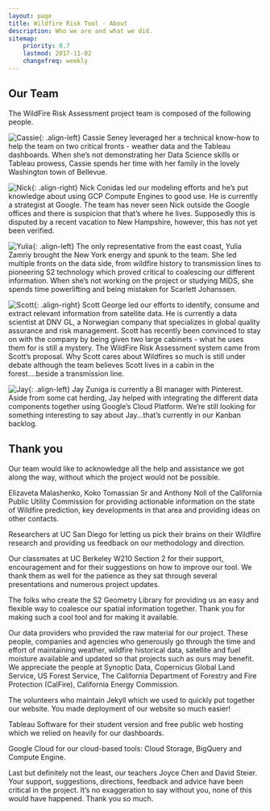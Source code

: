 ```yaml
---
layout: page
title: Wildfire Risk Tool - About
description: Who we are and what we did.
sitemap:
    priority: 0.7
    lastmod: 2017-11-02
    changefreq: weekly
---
```

## Our Team

The WildFire Risk Assessment project team is composed of the following people.

![Cassie](https://cassandraseney.github.io/wildfire/images/cassie.jpg){: .align-left} Cassie Seney leveraged her a technical know-how to help the team on two critical fronts - weather data and the Tableau dashboards. When she’s not demonstrating her Data Science skills or Tableau prowess, Cassie spends her time with her family in the lovely Washington town of Bellevue. 

![Nick](https://cassandraseney.github.io/wildfire/images/nick.jpg){: .align-right} Nick Conidas led our modeling efforts and he’s put knowledge about using GCP Compute Engines to good use. He is currently a strategist at Google. The team has never seen Nick outside the Google offices and there is suspicion that that’s where he lives. Supposedly this is disputed by a recent vacation to New Hampshire, however, this has not yet been verified.

![Yulia](https://cassandraseney.github.io/wildfire/images/yulia.jpg){: .align-left} The only representative from the east coast, Yulia Zamriy brought the New York energy and spunk to the team. She led multiple fronts on the data side, from wildfire history to transmission lines to pioneering S2 technology which proved critical to coalescing our different information. When she’s not working on the project or studying MIDS, she spends time powerlifting and being mistaken for Scarlett Johanssen. 

![Scott](https://cassandraseney.github.io/wildfire/images/scott.jpg){: .align-right} Scott George led our efforts to identify, consume and extract relevant information from satellite data. He is currently a data scientist at DNV GL, a Norwegian company that specializes in global quality assurance and risk management. Scott has recently been convinced to stay on with the company by being given two large cabinets - what he uses them for is still a mystery. The WildFire Risk Assessment system came from Scott’s proposal. Why Scott cares about Wildfires so much is still under debate although the team believes Scott lives in a cabin in the forest….beside a transmission line. 

![Jay](https://cassandraseney.github.io/wildfire/images/jay.jpg){: .align-left} Jay Zuniga is currently a BI manager with Pinterest. Aside from some cat herding, Jay helped with integrating the different data components together using Google’s Cloud Platform. We’re still looking for something interesting to say about Jay...that’s currently in our Kanban backlog. 

## Thank you

Our team would like to acknowledge all the help and assistance we got along the way, without which the project would not be possible.

Elizaveta Malashenko, Koko Tomassian Sr and Anthony Noll of the California Public Utility Commission for providing actionable information on the state of Wildfire prediction, key developments in that area and providing ideas on other contacts.

Researchers at UC San Diego for letting us pick their brains on their Wildfire research and providing us feedback on our methodology and direction.

Our classmates at UC Berkeley W210 Section 2 for their support, encouragement and for their suggestions on how to improve our tool. We thank them as well for the patience as they sat through several presentations and numerous project updates.

The folks who create the S2 Geometry Library for providing us an easy and flexible way to coalesce our spatial information together. Thank you for making such a cool tool and for making it available.

Our data providers who provided the raw material for our project. These people, companies and agencies who generously go through the time and effort of maintaining weather, wildfire historical data, satellite and fuel moisture available and updated so that projects such as ours may benefit. We appreciate the people at Synoptic Data, Copernicus Global Land Service, US Forest Service, The California Department of Forestry and Fire Protection (CalFire), California Energy Commission.

The volunteers who maintain Jekyll which we used to quickly put together our website. You made deployment of our website so much easier!

Tableau Software for their student version and free public web hosting which we relied on heavily for our dashboards.

Google Cloud for our cloud-based tools: Cloud Storage, BigQuery and Compute Engine.

Last but definitely not the least, our teachers Joyce Chen and David Steier. Your support, suggestions, directions, feedback and advice have been critical in the project. It’s no exaggeration to say without you, none of this would have happened. Thank you so much.
